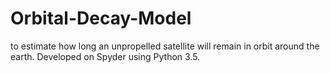 # Orbital-Decay-Model

to estimate how long an unpropelled satellite will remain in orbit around the earth. Developed on Spyder using Python 3.5. 
